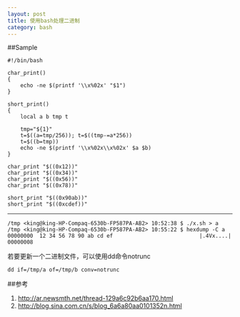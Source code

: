 ```yaml
---
layout: post
title: 使用bash处理二进制
category: bash
---
```


##Sample

	#!/bin/bash                                                                     
		                                                                        
	char_print()                                                                    
	{                                                                               
	    echo -ne $(printf '\\x%02x' "$1")                                           
	}                                                                               
		                                                                        
	short_print()                                                                   
	{                                                                               
	    local a b tmp t                                                             
		                                                                        
	    tmp="${1}"                                                                  
	    t=$((a=tmp/256)); t=$((tmp-=a*256))                                         
	    t=$((b=tmp))                                                                
	    echo -ne $(printf '\\x%02x\\x%02x' $a $b)                                   
	}                                                                               
		                                                                        
	char_print "$((0x12))"                                                          
	char_print "$((0x34))"                                                          
	char_print "$((0x56))"                                                          
	char_print "$((0x78))"                                                          
		                                                                        
	short_print "$((0x90ab))"                                                       
	short_print "$((0xcdef))"

---
	/tmp <king@king-HP-Compaq-6530b-FP587PA-AB2> 10:52:38 $ ./x.sh > a
	/tmp <king@king-HP-Compaq-6530b-FP587PA-AB2> 10:55:22 $ hexdump -C a 
	00000000  12 34 56 78 90 ab cd ef                           |.4Vx....|
	00000008


若要更新一个二进制文件，可以使用dd命令notrunc

	dd if=/tmp/a of=/tmp/b conv=notrunc

##参考
1. <http://ar.newsmth.net/thread-129a6c92b6aa170.html>
1. <http://blog.sina.com.cn/s/blog_6a6a80aa0101352n.html>

